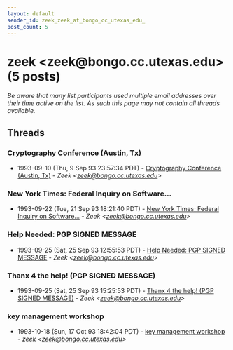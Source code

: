 ```yaml
---
layout: default
sender_id: zeek_zeek_at_bongo_cc_utexas_edu_
post_count: 5
---
```


# zeek <zeek<span>@</span>bongo.cc.utexas.edu> (5 posts)

_Be aware that many list participants used multiple email addresses over their time active on the list. As such this page may not contain all threads available._

## Threads

### Cryptography Conference (Austin, Tx)
+ 1993-09-10 (Thu, 9 Sep 93 23:57:34 PDT) - [Cryptography Conference (Austin, Tx)](/archive/1993/09/19221228079e259159dfac1d7a626273064bb5af83bb7c4984644e965e1a4ab1) - _Zeek \<zeek@bongo.cc.utexas.edu\>_

### New York Times: Federal Inquiry on Software...
+ 1993-09-22 (Tue, 21 Sep 93 18:21:40 PDT) - [New York Times: Federal Inquiry on Software...](/archive/1993/09/04a85e582c564db38bdf92fcff359e0b47e2696e8f0a4b7a9cdc308d2f020619) - _Zeek \<zeek@bongo.cc.utexas.edu\>_

### Help Needed: PGP SIGNED MESSAGE
+ 1993-09-25 (Sat, 25 Sep 93 12:55:53 PDT) - [Help Needed: PGP SIGNED MESSAGE](/archive/1993/09/fc34cbdc7d438374d857394088abf577c8cdeb7a3cd745f242ee7b9a57d1898a) - _Zeek \<zeek@bongo.cc.utexas.edu\>_

### Thanx 4 the help! (PGP SIGNED MESSAGE)
+ 1993-09-25 (Sat, 25 Sep 93 15:25:53 PDT) - [Thanx 4 the help! (PGP SIGNED MESSAGE)](/archive/1993/09/109005c8babfb3d4697c35bb9f66bcccbfd3aebaa88a602e39924b477fc7e9f7) - _Zeek \<zeek@bongo.cc.utexas.edu\>_

### key management workshop
+ 1993-10-18 (Sun, 17 Oct 93 18:42:04 PDT) - [key management workshop](/archive/1993/10/38b4a2e763dc77517cc47c62a33dbf6475d36ae8b0c91bf33a7eef6402519567) - _zeek \<zeek@bongo.cc.utexas.edu\>_

